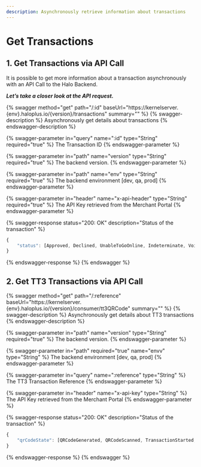 ```yaml
---
description: Asynchronously retrieve information about transactions
---
```


# Get Transactions

## 1. Get Transactions via API Call

It is possible to get more information about a transaction asynchronously with an API Call to the Halo Backend.

_**Let’s take a closer look at the API request.**_&#x20;

{% swagger method="get" path="/:id" baseUrl="https://kernelserver.{env}.haloplus.io/{version}/transactions" summary="" %}
{% swagger-description %}
Asynchronously get details about transactions
{% endswagger-description %}

{% swagger-parameter in="query" name=":id" type="String" required="true" %}
The Transaction ID
{% endswagger-parameter %}

{% swagger-parameter in="path" name="version" type="String" required="true" %}
The backend version.
{% endswagger-parameter %}

{% swagger-parameter in="path" name="env" type="String" required="true" %}
The backend environment [dev, qa, prod]
{% endswagger-parameter %}

{% swagger-parameter in="header" name="x-api-header" type="String" required="true" %}
The API Key retrieved from the Merchant Portal
{% endswagger-parameter %}

{% swagger-response status="200: OK" description="Status of the transaction" %}
```javascript
{
    "status": [Approved, Declined, UnableToGoOnline, Indeterminate, Voided]
}
```
{% endswagger-response %}
{% endswagger %}

## 2. Get TT3 Transactions via API Call

{% swagger method="get" path="/:reference" baseUrl="https://kernelserver.{env}.haloplus.io/{version}/consumer/tt3QRCode" summary="" %}
{% swagger-description %}
Asynchronously get details about TT3 transactions
{% endswagger-description %}

{% swagger-parameter in="path" name="version" type="String" required="true" %}
The backend version.
{% endswagger-parameter %}

{% swagger-parameter in="path" required="true" name="envv" type="String" %}
The backend environment [dev, qa, prod]
{% endswagger-parameter %}

{% swagger-parameter in="query" name=":reference" type="String" %}
The TT3 Transaction Reference
{% endswagger-parameter %}

{% swagger-parameter in="header" name="x-api-key" type="String" %}
The API Key retrieved from the Merchant Portal
{% endswagger-parameter %}

{% swagger-response status="200: OK" description="Status of the transaction" %}
```javascript
{
    "qrCodeState": [QRCodeGenerated, QRCodeScanned, TransactionStarted, TransactionCreated, ResponseReceivedByPhone]
}
```
{% endswagger-response %}
{% endswagger %}
